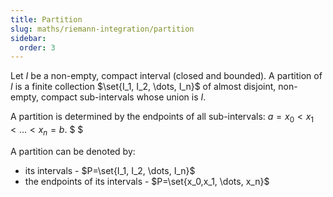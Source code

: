 ```yaml
---
title: Partition
slug: maths/riemann-integration/partition
sidebar:
  order: 3
---
```


Let $I$ be a non-empty, compact interval (closed and bounded). A partition of
$I$ is a finite collection $\set{I_1, I_2, \dots, I_n}$ of almost disjoint,
non-empty, compact sub-intervals whose union is $I$.

A partition is determined by the endpoints of all sub-intervals:
$a=x_0<x_1<\dots<x_n=b$. $ $

A partition can be denoted by:

- its intervals - $P=\set{I_1, I_2, \dots, I_n}$
- the endpoints of its intervals - $P=\set{x_0,x_1, \dots, x_n}$
